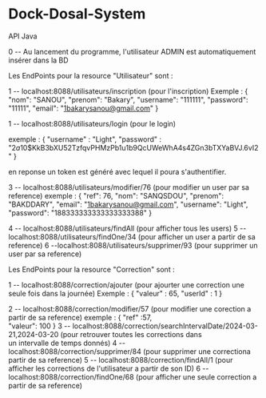 # Dock-Dosal-System
API Java


 0 -- Au lancement du programme, l'utilisateur ADMIN est automatiquement insérer dans la BD
 
 Les EndPoints pour la resource "Utilisateur" sont :

 1 -- localhost:8088/utilisateurs/inscription (pour l'inscription)
      Exemple :         {
              	"nom": "SANOU",
              	"prenom": "Bakary",
              	"username": "111111",
              	"password": "11111",
              	"email": "1bakarysanou@gmail.com"
              }

 1 -- localhost:8088/utilisateurs/login (pour le login)

exemple : 
       {
       	"username" : "Light",
       	"password" : "$2a$10$KkB3bXU52TzfqvPHMzPb1u1b9QcUWeWhA4s4ZGn3bTXYaBVJ.6vI2"
       }

en reponse un token est généré avec lequel il poura s'authentifier.

3 -- localhost:8088/utilisateurs/modifier/76 (pour modifier un user par sa reference)
exemple : 
       {
       	  "ref": 76,
       		"nom": "SANQSDOU",
       		"prenom": "BAKDDARY",
       		"email": "1bakarysanou@gmail.com",
       		"username": "Light",
       		"password": "188333333333333333388"
       }

  4 -- localhost:8088/utilisateurs/findAll (pour afficher tous les users)
  5 -- localhost:8088/utilisateurs/findOne/34 (pour afficher un user a partir de sa reference)
  6 --localhost:8088/utilisateurs/supprimer/93 (pour supprimer un user par sa reference)

  Les EndPoints pour la resource "Correction" sont :

 1 -- localhost:8088/correction/ajouter (pour ajourter une correction une seule fois dans la journée)
Exemple :
      {
      	"valeur" : 65,
      	"userId" : 1
      }

2 -- localhost:8088/correction/modifier/57 (pour modifier une corection a partir de sa reference)
     exemple :
            {
       	"ref" :57,	
       	"valeur": 100
       	}
3 -- localhost:8088/correction/searchIntervalDate/2024-03-21,2024-03-20 (pour retrouver toutes les corrections dans  
    un intervalle de temps donnés)
4 -- localhost:8088/correction/supprimer/84 (pour supprimer une correctiona partir de sa reference)
5 -- localhost:8088/correction/findAll/1 (pour afficher les corrections de l'utilisateur a partir de son ID)
6 -- localhost:8088/correction/findOne/68 (pour afficher une seule correction a partir de sa reference)
  

